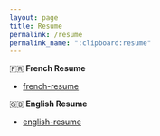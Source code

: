 ```yaml
---
layout: page
title: Resume
permalink: /resume
permalink_name: ":clipboard:resume"
---
```

 
:fr: **French Resume**

* [french-resume](/assets/resume.pdf)

:gb: **English Resume**

* [english-resume](/assets/resume.pdf)